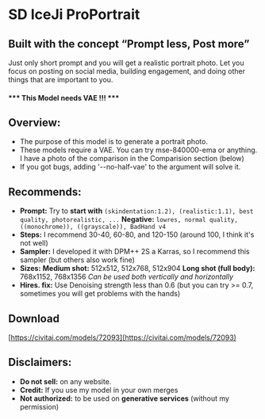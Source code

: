 # SD IceJi ProPortrait

## Built with the concept “Prompt less, Post more”
Just only short prompt and you will get a realistic portrait photo. Let you focus on posting on social media, building engagement, and doing other things that are important to you.

#### *** This Model needs VAE !!! ***

## Overview:

* The purpose of this model is to generate a portrait photo.
* These models require a VAE. You can try mse-840000-ema or anything. I have a photo of the comparison in the Comparision section (below)
* If you got bugs, adding '--no-half-vae' to the argument will solve it.

## Recommends:

* **Prompt:**
  Try to **start with** `(skindentation:1.2), (realistic:1.1), best quality, photorealistic, ...`
  **Negative:** `lowres, normal quality, ((monochrome)), ((grayscale)), BadHand v4`
* **Steps:** I recommend 30-40, 60-80, and 120-150 (around 100, I think it's not well)
* **Sampler:** I developed it with DPM++ 2S a Karras, so I recommend this sampler (but others also work fine)
* **Sizes:**
  **Medium shot:** 512x512, 512x768, 512x904
  **Long shot (full body):** 768x1152, 768x1356
  *Can be used both vertically and horizontally*
* **Hires. fix:** Use Denoising strength less than 0.6 (but you can try >= 0.7, sometimes you will get problems with the hands)

## Download

[https://civitai.com/models/72093](https://civitai.com/models/72093)

## Disclaimers:

* **Do not sell:** on any website.
* **Credit:** If you use my model in your own merges
* **Not authorized:** to be used on **generative services** (without my permission)
